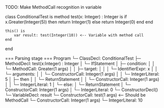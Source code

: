 TODO:
Make MethodCall recognition in variable

class ConditionalTest is
    method test(x: Integer) : Integer is
        if x.Greater(Integer(5)) then
            return Integer(1)
        else
            return Integer(0)
        end
    end

    this() is
        var result: test(Integer(10)) <-- Variable with method call
    end
end


=== Parsing stage ===
Program
└─ ClassDecl: ConditionalTest
   ├─ MethodDecl: test(x:Integer) : Integer
   │  └─ IfStatement
   │     ├─ condition:
   │     │  └─ MethodCall: Greater(1 args)
   │     │     ├─ target:
   │     │     │  └─ IdentifierExpr: x
   │     │     └─ arguments:
   │     │        └─ ConstructorCall: Integer(1 args)
   │     │           └─ IntegerLiteral: 5
   │     ├─ then
   │     │  └─ ReturnStatement
   │     │     └─ ConstructorCall: Integer(1 args)
   │     │        └─ IntegerLiteral: 1
   │     └─ else:
   │        └─ ReturnStatement
   │           └─ ConstructorCall: Integer(1 args)
   │              └─ IntegerLiteral: 0
   └─ ConstructorDecl()
      └─ VariableDecl: result
         └─ ConstructorCall: test(1 args) <-- Should be MethodCall
            └─ ConstructorCall: Integer(1 args)
               └─ IntegerLiteral: 10